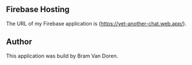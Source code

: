 ## Firebase Hosting

The URL of my Firebase application is (https://yet-another-chat.web.app/).

## Author

This application was build by Bram Van Doren.
